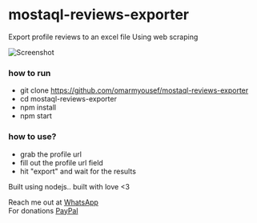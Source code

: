 # mostaql-reviews-exporter
Export profile reviews to an excel file
Using web scraping

![Screenshot](https://github.com/omarmyousef/mostaql-reviews-exporter/assets/57846393/91989f14-ff69-4146-827e-99f5271721c3)

### how to run
- git clone https://github.com/omarmyousef/mostaql-reviews-exporter
- cd mostaql-reviews-exporter
- npm install
- npm start

### how to use?
- grab the profile url
- fill out the profile url field
- hit "export" and wait for the results

Built using nodejs.. built with love <3  
  
Reach me out at [WhatsApp](https://wa.me/201024865245)  
For donations [PayPal](https://paypal.me/omarmoyousef)
